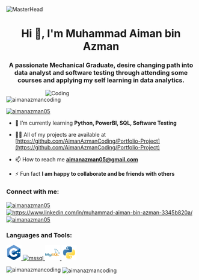 ![MasterHead](https://media.licdn.com/dms/image/D4D12AQF2byjIdGCIhg/article-cover_image-shrink_600_2000/0/1664736616370?e=2147483647&v=beta&t=nAGJh6btEWLe-URkoXn5l9cUlI8OyhnAQ9GOjDFx4kY)
<h1 align="center">Hi 👋, I'm Muhammad Aiman bin Azman</h1>
<h3 align="center">A passionate Mechanical Graduate, desire changing path into data analyst and software testing through attending some courses and applying my self learning in data analytics.</h3>
<img align="right" alt="Coding" width="400" src="https://miro.medium.com/v2/resize:fit:640/1*ZSVmWGcc1weENb0ShawWxw.gif">

<p align="left"> <img src="https://komarev.com/ghpvc/?username=aimanazmancoding&label=Profile%20views&color=0e75b6&style=flat" alt="aimanazmancoding" /> </p>

<p align="left"> <a href="https://twitter.com/aimanazman05" target="blank"><img src="https://img.shields.io/twitter/follow/aimanazman05?logo=twitter&style=for-the-badge" alt="aimanazman05" /></a> </p>

- 🌱 I’m currently learning **Python, PowerBI, SQL, Software Testing**

- 👨‍💻 All of my projects are available at [https://github.com/AimanAzmanCoding/Portfolio-Project](https://github.com/AimanAzmanCoding/Portfolio-Project)

- 📫 How to reach me **aimanazman05@gmail.com**

- ⚡ Fun fact **I am happy to collaborate and be friends with others**

<h3 align="left">Connect with me:</h3>
<p align="left">
<a href="https://twitter.com/aimanazman05" target="blank"><img align="center" src="https://raw.githubusercontent.com/rahuldkjain/github-profile-readme-generator/master/src/images/icons/Social/twitter.svg" alt="aimanazman05" height="30" width="40" /></a>
<a href="https://linkedin.com/in/https://www.linkedin.com/in/muhammad-aiman-bin-azman-3345b820a/" target="blank"><img align="center" src="https://raw.githubusercontent.com/rahuldkjain/github-profile-readme-generator/master/src/images/icons/Social/linked-in-alt.svg" alt="https://www.linkedin.com/in/muhammad-aiman-bin-azman-3345b820a/" height="30" width="40" /></a>
<a href="https://instagram.com/aimanazman05" target="blank"><img align="center" src="https://raw.githubusercontent.com/rahuldkjain/github-profile-readme-generator/master/src/images/icons/Social/instagram.svg" alt="aimanazman05" height="30" width="40" /></a>
</p>

<h3 align="left">Languages and Tools:</h3>
<p align="left"> <a href="https://www.w3schools.com/cpp/" target="_blank" rel="noreferrer"> <img src="https://raw.githubusercontent.com/devicons/devicon/master/icons/cplusplus/cplusplus-original.svg" alt="cplusplus" width="40" height="40"/> </a> <a href="https://www.microsoft.com/en-us/sql-server" target="_blank" rel="noreferrer"> <img src="https://www.svgrepo.com/show/303229/microsoft-sql-server-logo.svg" alt="mssql" width="40" height="40"/> </a> <a href="https://www.mysql.com/" target="_blank" rel="noreferrer"> <img src="https://raw.githubusercontent.com/devicons/devicon/master/icons/mysql/mysql-original-wordmark.svg" alt="mysql" width="40" height="40"/> </a> <a href="https://www.python.org" target="_blank" rel="noreferrer"> <img src="https://raw.githubusercontent.com/devicons/devicon/master/icons/python/python-original.svg" alt="python" width="40" height="40"/> </a> </p>

<p><img align="left" src="https://github-readme-stats.vercel.app/api/top-langs?username=aimanazmancoding&show_icons=true&locale=en&layout=compact" alt="aimanazmancoding" /></p>

<p>&nbsp;<img align="center" src="https://github-readme-stats.vercel.app/api?username=aimanazmancoding&show_icons=true&locale=en" alt="aimanazmancoding" /></p>



